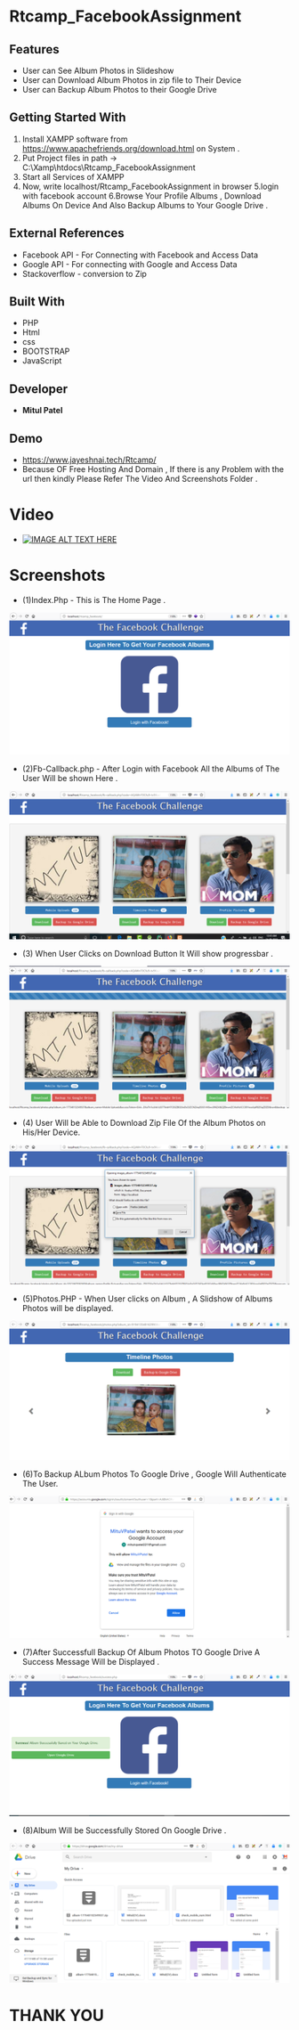 # Rtcamp_FacebookAssignment


## Features
* User can See Album Photos in Slideshow  
* User can Download Album Photos in zip file to Their Device
* User can Backup Album Photos to their Google Drive

 
## Getting Started With
1. Install XAMPP software from https://www.apachefriends.org/download.html on System .
2. Put Project files in path -> C:\Xamp\htdocs\Rtcamp_FacebookAssignment
3. Start all Services of XAMPP
4. Now, write  localhost/Rtcamp_FacebookAssignment in browser
5.login with facebook account
6.Browse Your Profile Albums , Download Albums On Device And Also Backup Albums to Your Google Drive . 

## External References
* Facebook API - For Connecting with Facebook and Access Data
* Google API - For connecting with Google and Access Data
* Stackoverflow - conversion to Zip 

## Built With
* PHP 
* Html
* css
* BOOTSTRAP 
* JavaScript 

## Developer

* **Mitul Patel**

## Demo
* https://www.jayeshnai.tech/Rtcamp/
* Because OF Free Hosting And Domain , If there is any Problem with the url then kindly Please Refer The Video And Screenshots Folder .


# Video
* [![IMAGE ALT TEXT HERE](https://img.youtube.com/vi/eaiINmM28_I/0.jpg)](https://www.youtube.com/watch?v=eaiINmM28_I)



# Screenshots
* (1)Index.Php - This is The Home Page . 

![alt text](https://raw.githubusercontent.com/MitulV/Rtcamp_FacebookAssignment/master/Screenshots/(1)index.png)

* (2)Fb-Callback.php - After Login with Facebook All the Albums of The User Will be shown Here .

![alt text](https://raw.githubusercontent.com/MitulV/Rtcamp_FacebookAssignment/master/Screenshots/(2)fb-callback.png)


* (3) When User Clicks on Download Button It Will show progressbar . 

![alt text](https://raw.githubusercontent.com/MitulV/Rtcamp_FacebookAssignment/master/Screenshots/(3)Progress%20bar.PNG)


* (4) User Will be Able to Download Zip File Of the Album Photos on His/Her Device.

![alt text](https://raw.githubusercontent.com/MitulV/Rtcamp_FacebookAssignment/master/Screenshots/(4)download.PNG)


* (5)Photos.PHP - When User clicks on Album , A Slidshow of Albums Photos will be displayed.

![alt text](https://raw.githubusercontent.com/MitulV/Rtcamp_FacebookAssignment/master/Screenshots/(5)photos.png)


* (6)To Backup ALbum Photos To Google Drive , Google Will Authenticate The User.

![alt text](https://raw.githubusercontent.com/MitulV/Rtcamp_FacebookAssignment/master/Screenshots/(6)Google%20Authentication.PNG)


* (7)After Successfull Backup Of Album Photos TO Google Drive A Success Message Will be Displayed .

![alt text](https://raw.githubusercontent.com/MitulV/Rtcamp_FacebookAssignment/master/Screenshots/(7)Success.PNG)


* (8)Album Will be Successfully Stored On Google Drive .

![alt text](https://raw.githubusercontent.com/MitulV/Rtcamp_FacebookAssignment/master/Screenshots/(8)Google%20Drive.PNG)

 # THANK YOU
